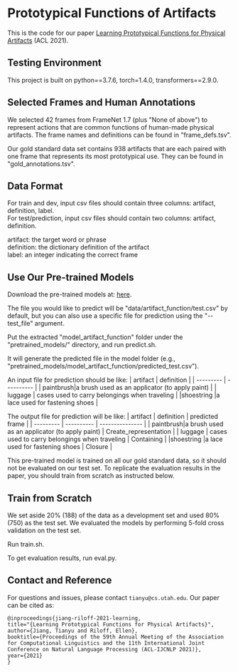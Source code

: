 # Prototypical Functions of Artifacts
This is the code for our paper [Learning Prototypical Functions for Physical Artifacts](https://aclanthology.org/2021.acl-long.540.pdf) (ACL 2021).

## Testing Environment
This project is built on python==3.7.6, torch=1.4.0, transformers==2.9.0.

## Selected Frames and Human Annotations
We selected 42 frames from FrameNet 1.7 (plus "None of above") to represent actions that are common functions of human-made physical artifacts. The frame names and definitions can be found in "frame_defs.tsv".

Our gold standard data set contains 938 artifacts that are each paired with one frame that represents its most prototypical use. They can be found in "gold_annotations.tsv".

## Data Format
For train and dev, input csv files should contain three columns: artifact, definition, label. <br>
For test/prediction, input csv files should contain two columns: artifact, definition. <br>

artifact: the target word or phrase <br>
definition: the dictionary definition of the artifact <br>
label: an integer indicating the correct frame

## Use Our Pre-trained Models
Download the pre-trained models at: [here](https://drive.google.com/file/d/1XLPgft8EtsoCj-v0A_M7ee7Z98NKTkJb/view?usp=sharing).

The file you would like to predict will be "data/artifact_function/test.csv" by default, but you can also use a specific file for prediction using the "--test_file" argument.

Put the extracted "model_artifact_function" folder under the "pretrained_models/" directory, and run predict.sh.

It will generate the predicted file in the model folder (e.g., "pretrained_models/model_artifact_function/predicted_test.csv").


An input file for prediction should be like:
| artifact  | definition |
| --------- | ---------- |
| paintbrush|a brush used as an applicator (to apply paint) |
| luggage   | cases used to carry belongings when traveling |
|shoestring |a lace used for fastening shoes |

The output file for prediction will be like:
| artifact  | definition | predicted frame |
| --------- | ---------- | --------------- |
| paintbrush|a brush used as an applicator (to apply paint) | Create_representation |
| luggage   | cases used to carry belongings when traveling | Containing  |
|shoestring |a lace used for fastening shoes | Closure |

This pre-trained model is trained on all our gold standard data, so it should not be evaluated on our test set. To replicate the evaluation results in the paper, you should train from scratch as instructed below.


## Train from Scratch
We set aside 20% (188) of the data as a development set and used 80% (750) as the test set. We evaluated the models by performing 5-fold cross validation on the test set.

Run train.sh.

To get evaluation results, run eval.py.


## Contact and Reference
For questions and issues, please contact `tianyu@cs.utah.edu`. Our paper can be cited as:
```
@inproceedings{jiang-riloff-2021-learning,
title="{Learning Prototypical Functions for Physical Artifacts}",
author={Jiang, Tianyu and Riloff, Ellen},
booktitle={Proceedings of the 59th Annual Meeting of the Association for Computational Linguistics and the 11th International Joint Conference on Natural Language Processing (ACL-IJCNLP 2021)},
year={2021}
}
```
